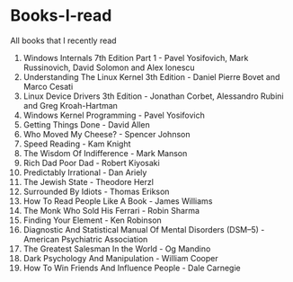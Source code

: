 # Books-I-read
All books that I recently read

1. Windows Internals 7th Edition Part 1 - Pavel Yosifovich, Mark Russinovich, David Solomon and Alex Ionescu
2. Understanding The Linux Kernel 3th Edition - Daniel Pierre Bovet and Marco Cesati
3. Linux Device Drivers 3th Edition - Jonathan Corbet, Alessandro Rubini and Greg Kroah-Hartman
4. Windows Kernel Programming - Pavel Yosifovich
5. Getting Things Done - David Allen
6. Who Moved My Cheese? - Spencer Johnson
7. Speed Reading - Kam Knight
8. The Wisdom Of Indifference - Mark Manson
9. Rich Dad Poor Dad - Robert Kiyosaki
10. Predictably Irrational - Dan Ariely
11. The Jewish State - Theodore Herzl
12. Surrounded By Idiots - Thomas Erikson
13. How To Read People Like A Book - James Williams
14. The Monk Who Sold His Ferrari - Robin Sharma
15. Finding Your Element - Ken Robinson
16. Diagnostic And Statistical Manual Of Mental Disorders (DSM–5) - American Psychiatric Association
17. The Greatest Salesman In the World - Og Mandino
18. Dark Psychology And Manipulation - William Cooper
19. How To Win Friends And Influence People - Dale Carnegie
